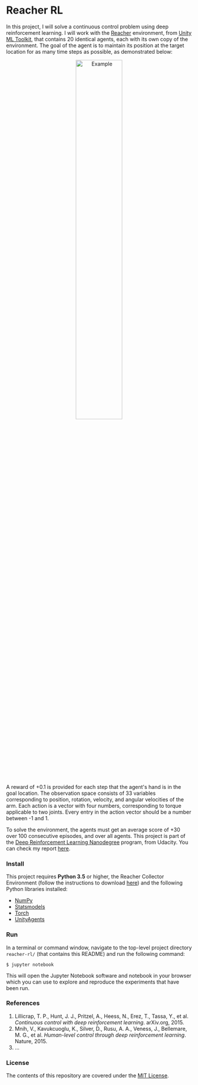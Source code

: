 Reacher RL
===========================


In this project, I will solve a continuous control problem using deep reinforcement learning. I will work with the [Reacher](https://github.com/Unity-Technologies/ml-agents/blob/master/docs/Learning-Environment-Examples.md#reacher) environment, from [Unity ML Toolkit](https://github.com/Unity-Technologies/ml-agents), that contains 20 identical agents, each with its own copy of the environment. The goal of the agent is to maintain its position at the target location for as many time steps as possible, as demonstrated below:

<p align="center"><img src="https://user-images.githubusercontent.com/10624937/43851024-320ba930-9aff-11e8-8493-ee547c6af349.gif" alt="Example" width="50%" style="middle"></p>

A reward of +0.1 is provided for each step that the agent's hand is in the goal location. The observation space consists of 33 variables corresponding to position, rotation, velocity, and angular velocities of the arm. Each action is a vector with four numbers, corresponding to torque applicable to two joints. Every entry in the action vector should be a number between -1 and 1.

To solve the environment, the agents must get an average score of +30 over 100 consecutive episodes, and over all agents. This project is part of the [Deep Reinforcement Learning Nanodegree](https://www.google.com/url?sa=t&rct=j&q=&esrc=s&source=web&cd=1&cad=rja&uact=8&ved=2ahUKEwigwuKwr4LdAhUMI5AKHTuBCz0QFjAAegQIDBAB&url=https%3A%2F%2Fwww.udacity.com%2Fcourse%2Fdeep-reinforcement-learning-nanodegree--nd893&usg=AOvVaw3OfEe4LlR9h_4vW3TZpE_o) program, from Udacity. You can check my report [here](reports/Report.pdf).


### Install
This project requires **Python 3.5** or higher, the Reacher Collector Environment (follow the instructions to download [here](INSTRUCTIONS.md)) and the following Python libraries installed:

- [NumPy](http://www.numpy.org/)
- [Statsmodels]()
- [Torch](https://pytorch.org)
- [UnityAgents](https://github.com/Unity-Technologies/ml-agents)


### Run
In a terminal or command window, navigate to the top-level project directory `reacher-rl/` (that contains this README) and run the following command:

```shell
$ jupyter notebook
```

This will open the Jupyter Notebook software and notebook in your browser which you can use to explore and reproduce the experiments that have been run. 


### References
1. Lillicrap, T. P., Hunt, J. J., Pritzel, A., Heess, N., Erez, T., Tassa, Y., et al. *Continuous control with deep reinforcement learning*. arXiv.org, 2015.
2. Mnih, V., Kavukcuoglu, K., Silver, D., Rusu, A. A., Veness, J., Bellemare, M. G., et al. *Human-level control through deep reinforcement learning*. Nature, 2015.
3. ...


### License
The contents of this repository are covered under the [MIT License](LICENSE).
